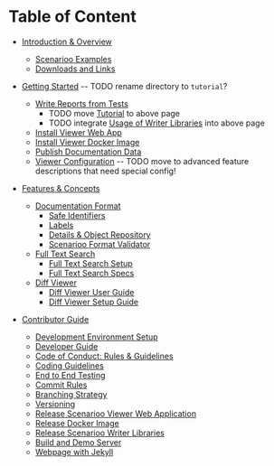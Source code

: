 # Table of Content

* [Introduction & Overview](README.md)
  * [Scenarioo Examples](examples.md)
  * [Downloads and Links](setup/downloads-and-links.md)

* [Getting Started](setup/README.md) -- TODO rename directory to `tutorial`?
  * [Write Reports from Tests](setup/01-Write-Reports-From-Tests.md)
     * TODO move [Tutorial](setup/tutorial.md) to above page
     * TODO integrate [Usage of Writer Libraries](setup/How-to-use-Scenarioo-Writer-Library.md) into above page
  * [Install Viewer Web App](setup/Scenarioo-Viewer-Web-Application-Setup.md)
  * [Install Viewer Docker Image](setup/Scenarioo-Viewer-Docker-Image.md)    
  * [Publish Documentation Data](setup/Publish-Documentation-Data.md)
  * [Viewer Configuration](setup/Configuration.md) -- TODO move to advanced feature descriptions that need special config!

* [Features & Concepts](features/README.md)
  * [Documentation Format](features/Scenarioo-Writer-Documentation-Format.md)
    * [Safe Identifiers](features/Safe-Identifiers.md)
    * [Labels](features/Labels.md)
    * [Details & Object Repository](features/Details.md)
    * [Scenarioo Format Validator](features/validator-component/Scenarioo-Validator.md)
  * [Full Text Search](features/full-text-search/README.md)
     * [Full Text Search Setup](features/full-text-search/setup.md)
     * [Full Text Search Specs](features/full-text-search/specifications.md)
  * [Diff Viewer](features/diff-viewer/README.md)
     * [Diff Viewer User Guide](features/diff-viewer/user-guide.md)
     * [Diff Viewer Setup Guide](features/diff-viewer/setup.md)

* [Contributor Guide](contribute/README.md)
  * [Development Environment Setup](contribute/Development-Environment-with-IntelliJ.md)
  * [Developer Guide](contribute/Developer-Guide.md)
  * [Code of Conduct: Rules & Guidelines](contribute/Code-of-Conduct.md)
  * [Coding Guidelines](contribute/Coding-guidelines.md)
  * [End to End Testing](contribute/e2eTesting.md)
  * [Commit Rules](contribute/Commit-rules.md)
  * [Branching Strategy](contribute/Branching-strategy.md)
  * [Versioning](contribute/Versioning.md)
  * [Release Scenarioo Viewer Web Application](contribute/Release-Scenarioo-Viewer-Web-Application.md)
  * [Release Docker Image](contribute/Building-the-Docker-Image.md)   
  * [Release Scenarioo Writer Libraries](contribute/Release-Scenarioo-Writer-Library.md) 
  * [Build and Demo Server](contribute/Build-Server.md)
  * [Webpage with Jekyll](contribute/Scenarioo-User-Documentation-and-Webpage-with-Jekyll.md)
  
